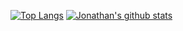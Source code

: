 <!--
**tapicer/tapicer** is a ✨ _special_ ✨ repository because its `README.md` (this file) appears on your GitHub profile.

Here are some ideas to get you started:

- 🔭 I’m currently working on ...
- 🌱 I’m currently learning ...
- 👯 I’m looking to collaborate on ...
- 🤔 I’m looking for help with ...
- 💬 Ask me about ...
- 📫 How to reach me: ...
- 😄 Pronouns: ...
- ⚡ Fun fact: ...
-->

[![Top Langs](https://github-readme-stats.vercel.app/api/top-langs/?username=tapicer&count_private=true&theme=radical&langs_count=10&layout=compact&exclude_repo=tesis)](https://github.com/anuraghazra/github-readme-stats)
[![Jonathan's github stats](https://github-readme-stats.vercel.app/api?username=tapicer&count_private=true&show_icons=true&theme=radical)](https://github.com/anuraghazra/github-readme-stats)
